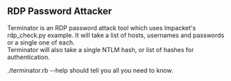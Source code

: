 ## RDP Password Attacker  
Terminator is an RDP password attack tool which uses Impacket's rdp_check.py example. It will take a list of hosts, usernames and passwords or a single one of each.  
Terminator will also take a single NTLM hash, or list of hashes for authentication.

./terminator.rb --help should tell you all you need to know.
